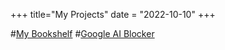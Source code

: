 +++
title="My Projects"
date = "2022-10-10"
+++

#[My Bookshelf](https://www.mybookshelf.dev)
#[Google AI Blocker](https://chromewebstore.google.com/detail/google-ai-results-blocker/cnnlcgcbchhbgagkiaphfoiglddejnbh)